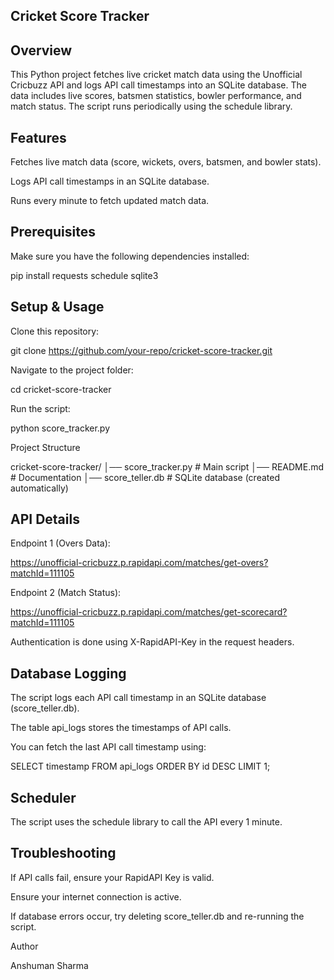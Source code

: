## Cricket Score Tracker

## Overview

This Python project fetches live cricket match data using the Unofficial Cricbuzz API and logs API call timestamps into an SQLite database. The data includes live scores, batsmen statistics, bowler performance, and match status. The script runs periodically using the schedule library.

## Features

Fetches live match data (score, wickets, overs, batsmen, and bowler stats).

Logs API call timestamps in an SQLite database.

Runs every minute to fetch updated match data.

## Prerequisites

Make sure you have the following dependencies installed:

pip install requests schedule sqlite3

## Setup & Usage

Clone this repository:

git clone https://github.com/your-repo/cricket-score-tracker.git

Navigate to the project folder:

cd cricket-score-tracker

Run the script:

python score_tracker.py

Project Structure

cricket-score-tracker/
│── score_tracker.py  # Main script
│── README.md         # Documentation
│── score_teller.db   # SQLite database (created automatically)

## API Details

Endpoint 1 (Overs Data):

https://unofficial-cricbuzz.p.rapidapi.com/matches/get-overs?matchId=111105

Endpoint 2 (Match Status):

https://unofficial-cricbuzz.p.rapidapi.com/matches/get-scorecard?matchId=111105

Authentication is done using X-RapidAPI-Key in the request headers.

## Database Logging

The script logs each API call timestamp in an SQLite database (score_teller.db).

The table api_logs stores the timestamps of API calls.

You can fetch the last API call timestamp using:

SELECT timestamp FROM api_logs ORDER BY id DESC LIMIT 1;

## Scheduler

The script uses the schedule library to call the API every 1 minute.

## Troubleshooting

If API calls fail, ensure your RapidAPI Key is valid.

Ensure your internet connection is active.

If database errors occur, try deleting score_teller.db and re-running the script.

Author

Anshuman Sharma
